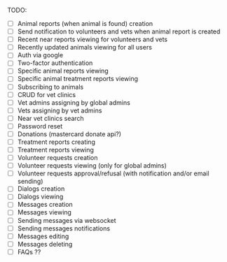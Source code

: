 TODO:
  - [ ] Animal reports (when animal is found) creation
  - [ ] Send notification to volunteers and vets when animal report is created
  - [ ] Recent near reports viewing for volunteers and vets
  - [ ] Recently updated animals viewing for all users
  - [ ] Auth via google
  - [ ] Two-factor authentication
  - [ ] Specific animal reports viewing
  - [ ] Specific animal treatment reports viewing
  - [ ] Subscribing to animals
  - [ ] CRUD for vet clinics
  - [ ] Vet admins assigning by global admins
  - [ ] Vets assigning by vet admins
  - [ ] Near vet clinics search
  - [ ] Password reset
  - [ ] Donations (mastercard donate api?)
  - [ ] Treatment reports creating
  - [ ] Treatment reports viewing
  - [ ] Volunteer requests creation
  - [ ] Volunteer requests viewing (only for global admins)
  - [ ] Volunteer requests approval/refusal (with notification and/or email sending)
  - [ ] Dialogs creation
  - [ ] Dialogs viewing
  - [ ] Messages creation
  - [ ] Messages viewing
  - [ ] Sending messages via websocket
  - [ ] Sending messages notifications
  - [ ] Messages editing
  - [ ] Messages deleting
  - [ ] FAQs ??